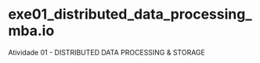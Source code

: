 # exe01_distributed_data_processing_mba.io
Atividade 01 - DISTRIBUTED DATA PROCESSING &amp; STORAGE
